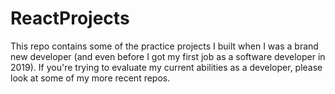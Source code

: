 # ReactProjects
This repo contains some of the practice projects I built when I was a brand new developer (and even before I got my first job as a software developer in 2019). If you're trying to evaluate my current abilities as a developer, please look at some of my more recent repos.
